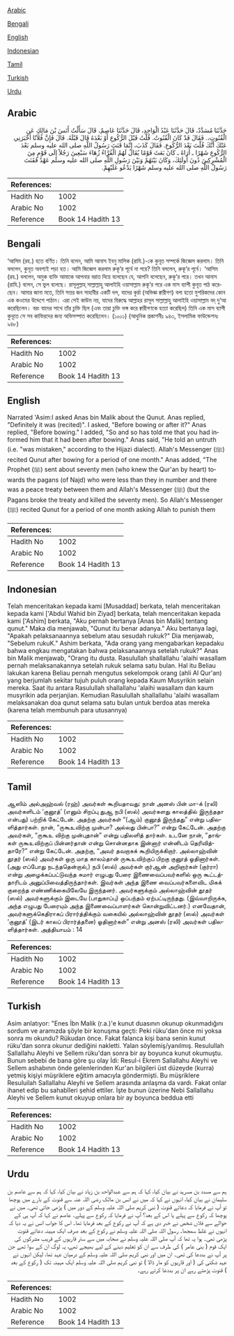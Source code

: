 [Arabic](#arabic)

[Bengali](#bengali)

[English](#english)

[Indonesian](#indonesian)

[Tamil](#tamil)

[Turkish](#turkish)

[Urdu](#urdu)

## Arabic


<div dir="rtl" lang="ar" style={{fontSize:'larger',backgroundColor:'#f8f9fa',padding:20}}>
حَدَّثَنَا مُسَدَّدٌ، قَالَ حَدَّثَنَا عَبْدُ الْوَاحِدِ، قَالَ حَدَّثَنَا عَاصِمٌ، قَالَ سَأَلْتُ أَنَسَ بْنَ مَالِكٍ عَنِ الْقُنُوتِ،‏.‏ فَقَالَ قَدْ كَانَ الْقُنُوتُ‏.‏ قُلْتُ قَبْلَ الرُّكُوعِ أَوْ بَعْدَهُ قَالَ قَبْلَهُ‏.‏ قَالَ فَإِنَّ فُلاَنًا أَخْبَرَنِي عَنْكَ أَنَّكَ قُلْتَ بَعْدَ الرُّكُوعِ‏.‏ فَقَالَ كَذَبَ، إِنَّمَا قَنَتَ رَسُولُ اللَّهِ صلى الله عليه وسلم بَعْدَ الرُّكُوعِ شَهْرًا ـ أُرَاهُ ـ كَانَ بَعَثَ قَوْمًا يُقَالُ لَهُمُ الْقُرَّاءُ زُهَاءَ سَبْعِينَ رَجُلاً إِلَى قَوْمٍ مِنَ الْمُشْرِكِينَ دُونَ أُولَئِكَ، وَكَانَ بَيْنَهُمْ وَبَيْنَ رَسُولِ اللَّهِ صلى الله عليه وسلم عَهْدٌ فَقَنَتَ رَسُولُ اللَّهِ صلى الله عليه وسلم شَهْرًا يَدْعُو عَلَيْهِمْ‏.‏
</div>
<div style={{backgroundColor:'#f8f9fa',padding:20, marginBottom: 10}}><table> <thead> <tr> <th>References:</th> <th></th> </tr> </thead> <tbody><tr><td>Hadith No</td><td>1002</td></tr><tr><td>Arabic No</td><td>1002</td></tr><tr><td>Reference</td><td>Book 14 Hadith 13</td></tr></tbody></table></div>

## Bengali


<div dir="ltr" lang="bn" style={{fontSize:'larger',backgroundColor:'#f8f9fa',padding:20}}>
‘আসিম (রহ.) হতে বর্ণিত। তিনি বলেন, আমি আনাস ইবনু মালিক (রাযি.)-কে কুনূত সম্পর্কে জিজ্ঞেস করলাম। তিনি বললেন, কুনূত অবশ্যই পড়া হত। আমি জিজ্ঞেস করলাম রুকূ‘র পূর্বে না পরে? তিনি বললেন, রুকূ‘র পূর্বে। ‘আসিম (রহ.) বললেন, অমুক ব্যক্তি আমাকে আপনার বরাত দিয়ে বলেছেন যে, আপনি বলেছেন, রুকূ‘র পরে। তখন আনাস (রাযি.) বলেন, সে ভুল বলেছে। রাসূলুল্লাহ্ সাল্লাল্লাহু আলাইহি ওয়াসাল্লাম রুকূ‘র পরে এক মাস ব্যাপী কুনূত পাঠ করেছেন। আমার জানা মতে, তিনি সত্তর জন সাহাবীর একটি দল, যাদের কুর্রা (অভিজ্ঞ ক্বারীগণ) বলা হতো মুশরিকদের কোন এক কওমের উদ্দেশে পাঠান। এরা সেই কাউম নয়, যাদের বিরুদ্ধে আল্লাহর রাসূল সাল্লাল্লাহু আলাইহি ওয়াসাল্লাম বদ্ দু‘আ করেছিলেন। বরং যাদের সাথে তাঁর চুক্তি ছিল (এবং তারা চুক্তি ভঙ্গ করে ক্বারীগণকে হত্যা করেছিল) তিনি এক মাস ব্যাপী কুনূতে সে সব কাফিরদের জন্য অভিসম্পাত করেছিলেন। (১০০১) (আধুনিক প্রকাশনীঃ ৯৪৩, ইসলামিক ফাউন্ডেশনঃ ৯৪৮)
</div>
<div style={{backgroundColor:'#f8f9fa',padding:20, marginBottom: 10}}><table> <thead> <tr> <th>References:</th> <th></th> </tr> </thead> <tbody><tr><td>Hadith No</td><td>1002</td></tr><tr><td>Arabic No</td><td>1002</td></tr><tr><td>Reference</td><td>Book 14 Hadith 13</td></tr></tbody></table></div>

## English


<div dir="ltr" lang="en" style={{fontSize:'larger',backgroundColor:'#f8f9fa',padding:20}}>
Narrated 'Asim:I asked Anas bin Malik about the Qunut. Anas replied, "Definitely it was (recited)". I asked, "Before bowing or after it?" Anas replied, "Before bowing." I added, "So and so has told me that you had informed him that it had been after bowing." Anas said, "He told an untruth (i.e. "was mistaken," according to the Hijazi dialect). Allah's Messenger (ﷺ) recited Qunut after bowing for a period of one month." Anas added, "The Prophet (ﷺ) sent about seventy men (who knew the Qur'an by heart) towards the pagans (of Najd) who were less than they in number and there was a peace treaty between them and Allah's Messenger (ﷺ) (but the Pagans broke the treaty and killed the seventy men). So Allah's Messenger (ﷺ) recited Qunut for a period of one month asking Allah to punish them
</div>
<div style={{backgroundColor:'#f8f9fa',padding:20, marginBottom: 10}}><table> <thead> <tr> <th>References:</th> <th></th> </tr> </thead> <tbody><tr><td>Hadith No</td><td>1002</td></tr><tr><td>Arabic No</td><td>1002</td></tr><tr><td>Reference</td><td>Book 14 Hadith 13</td></tr></tbody></table></div>

## Indonesian


<div dir="ltr" lang="id" style={{fontSize:'larger',backgroundColor:'#f8f9fa',padding:20}}>
Telah menceritakan kepada kami [Musaddad] berkata, telah menceritakan kepada kami ['Abdul Wahid bin Ziyad] berkata, telah menceritakan kepada kami ['Ashim] berkata, "Aku pernah bertanya [Anas bin Malik] tentang qunut." Maka dia menjawab, "Qunut itu benar adanya." Aku bertanya lagi, "Apakah pelaksanaannya sebelum atau sesudah rukuk?" Dia menjawab, "Sebelum rukuK." Ashim berkata, "Ada orang yang mengabarkan kepadaku bahwa engkau mengatakan bahwa pelaksanaannya setelah rukuk?" Anas bin Malik menjawab, "Orang itu dusta. Rasulullah shallallahu 'alaihi wasallam pernah melaksanakannya setelah rukuk selama satu bulan. Hal itu Beliau lakukan karena Beliau pernah mengutus sekelompok orang (ahli Al Qur'an) yang berjumlah sekitar tujuh puluh orang kepada Kaum Musyrikin selain mereka. Saat itu antara Rasulullah shallallahu 'alaihi wasallam dan kaum musyrikin ada perjanjian. Kemudian Rasulullah shallallahu 'alaihi wasallam melaksanakan doa qunut selama satu bulan untuk berdoa atas mereka (karena telah membunuh para utusannya)
</div>
<div style={{backgroundColor:'#f8f9fa',padding:20, marginBottom: 10}}><table> <thead> <tr> <th>References:</th> <th></th> </tr> </thead> <tbody><tr><td>Hadith No</td><td>1002</td></tr><tr><td>Arabic No</td><td>1002</td></tr><tr><td>Reference</td><td>Book 14 Hadith 13</td></tr></tbody></table></div>

## Tamil


<div dir="ltr" lang="ta" style={{fontSize:'larger',backgroundColor:'#f8f9fa',padding:20}}>
ஆஸிம் அல்அஹ்வல் (ரஹ்) அவர்கள் கூறியதாவது: நான் அனஸ் பின் மா-க் (ரலி) அவர்களிடம் ‘குனூத்’ (எனும் சிறப்பு துஆ நபி (ஸல்) அவர்களது காலத்தில் இருந்ததா என்பது) பற்றிக் கேட்டேன். அதற்கு அவர்கள் “(ஆம்) குனூத் இருந்தது” என்று பதிலளித்தார்கள். நான், “ருகூஉவிற்கு முன்பா? அல்லது பின்பா?” என்று கேட்டேன். அதற்கு அவர்கள், “ருகூஉ விற்கு முன்புதான்” என்று பதிலளித் தார்கள். உடனே நான், “தாங்கள் ருகூஉவிற்குப் பின்னர்தான் என்று சொன்னதாக இன்னார் என்னிடம் தெரிவித்தாரே?” என்று கேட்டேன். அதற்கு, “அவர் தவறாகக் கூறியிருக்கிறார். அல்லாஹ்வின் தூதர் (ஸல்) அவர்கள் ஒரு மாத காலம்தான் ருகூஉவிற்குப் பிறகு குனூத் ஓதினார்கள். (அது எப்போது நடந்ததென்றால்,) நபி (ஸல்) அவர்கள் குர்ஆன் அறிஞர்கள் (குர்ரா) என்று அழைக்கப்பட்டுவந்த சுமார் எழுபது பேரை இணைவைப்பவர்களில் ஒரு கூட்டத்தாரிடம் அனுப்பிவைத்திருந்தார்கள். இவர்கள் அந்த இணை வைப்பவர்களைவிட மிகக் குறைந்த எண்ணிக்கையிலேயே இருந்தனர். அவர்களுக்கும் அல்லாஹ்வின் தூதர் (ஸல்) அவர்களுக்கும் இடையே (பாதுகாப்பு) ஒப்பந்தம் ஏற்பட்டிருந்தது. (இவ்வாறிருக்க, அந்த எழுபது பேரையும் அந்த இணைவைப்பாளர்கள் கொன்றுவிட்டனர்.) எனவேதான், அவர்களுக்கெதிராகப் பிரார்த்திக்கும் வகையில் அல்லாஹ்வின் தூதர் (ஸல்) அவர்கள் ‘குனூத்’ (இடர் காலப் பிரார்த்தனை) ஓதினார்கள்” என்று அனஸ் (ரலி) அவர்கள் பதிலளித்தார்கள். அத்தியாயம் : 14
</div>
<div style={{backgroundColor:'#f8f9fa',padding:20, marginBottom: 10}}><table> <thead> <tr> <th>References:</th> <th></th> </tr> </thead> <tbody><tr><td>Hadith No</td><td>1002</td></tr><tr><td>Arabic No</td><td>1002</td></tr><tr><td>Reference</td><td>Book 14 Hadith 13</td></tr></tbody></table></div>

## Turkish


<div dir="ltr" lang="tr" style={{fontSize:'larger',backgroundColor:'#f8f9fa',padding:20}}>
Asim anlatıyor: "Enes İbn Malik (r.a.)'e kunut duasının okunup okunmadığını sordum ve aramızda şöyle bir konuşma geçti: Peki rüku'dan önce mi yoksa sonra mı okundu? Rükudan önce. Fakat falanca kişi bana senin kunut rüku'dan sonra okunur dediğini nakletti. Yalan söylemiş/yanılmış. Resulullah Sallallahu Aleyhi ve Sellem rüku'dan sonra bir ay boyunca kunut okumuştu. Bunun sebebi de bana göre şu olay İdi: Resul-i Ekrem Sallallahu Aleyhi ve Sellem ashabının önde gelenlerinden Kur'an bilgileri üst düzeyde (kurra) yetmiş kişiyi müşriklere eğitim amacıyla göndermişti. Bu müşriklere Resuluilah Sallallahu Aleyhi ve Sellem arasında anlaşma da vardı. Fakat onlar ihanet edip bu sahabîleri şehid ettiler. İşte bunun üzerine Nebi Sallallahu Aleyhi ve Sellem kunut okuyup onlara bir ay boyunca beddua etti
</div>
<div style={{backgroundColor:'#f8f9fa',padding:20, marginBottom: 10}}><table> <thead> <tr> <th>References:</th> <th></th> </tr> </thead> <tbody><tr><td>Hadith No</td><td>1002</td></tr><tr><td>Arabic No</td><td>1002</td></tr><tr><td>Reference</td><td>Book 14 Hadith 13</td></tr></tbody></table></div>

## Urdu


<div dir="rtl" lang="ur" style={{fontSize:'larger',backgroundColor:'#f8f9fa',padding:20}}>
ہم سے مسدد بن مسرہد نے بیان کیا، کہا کہ ہم سے عبدالواحد بن زیاد نے بیان کیا، کہا کہ ہم سے عاصم بن سلیمان نے بیان کیا، انہوں نے کہا کہ میں نے انس بن مالک رضی اللہ عنہ سے قنوت کے بارے میں پوچھا تو آپ نے فرمایا کہ دعائے قنوت ( نبی کریم صلی اللہ علیہ وسلم کے دور میں ) پڑھی جاتی تھی۔ میں نے پوچھا کہ رکوع سے پہلے یا اس کے بعد؟ آپ نے فرمایا کہ رکوع سے پہلے۔ عاصم نے کہا کہ آپ ہی کے حوالے سے فلاں شخص نے خبر دی ہے کہ آپ نے رکوع کے بعد فرمایا تھا۔ اس کا جواب انس نے یہ دیا کہ انہوں نے غلط سمجھا۔ رسول اللہ صلی اللہ علیہ وسلم نے رکوع کے بعد صرف ایک مہینہ دعائے قنوت پڑھی تھی۔ ہوا یہ تھا کہ آپ صلی اللہ علیہ وسلم نے صحابہ میں سے ستر قاریوں کے قریب مشرکوں کی ایک قوم ( بنی عامر ) کی طرف سے ان کو تعلیم دینے کے لیے بھیجے تھے، یہ لوگ ان کے سوا تھے جن پر آپ نے بددعا کی تھی۔ ان میں اور نبی کریم صلی اللہ علیہ وسلم کے درمیان عہد تھا، لیکن انہوں نے عہد شکنی کی ( اور قاریوں کو مار ڈالا ) تو نبی کریم صلی اللہ علیہ وسلم ایک مہینہ تک ( رکوع کے بعد ) قنوت پڑھتے رہے ان پر بددعا کرتے رہے۔
</div>
<div style={{backgroundColor:'#f8f9fa',padding:20, marginBottom: 10}}><table> <thead> <tr> <th>References:</th> <th></th> </tr> </thead> <tbody><tr><td>Hadith No</td><td>1002</td></tr><tr><td>Arabic No</td><td>1002</td></tr><tr><td>Reference</td><td>Book 14 Hadith 13</td></tr></tbody></table></div>
